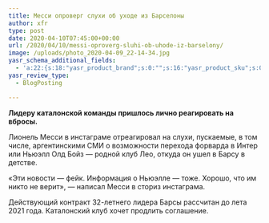 ```yaml
---
title: Месси опроверг слухи об уходе из Барселоны
author: xfr
type: post
date: 2020-04-10T07:45:00+00:00
url: /2020/04/10/messi-oproverg-sluhi-ob-uhode-iz-barselony/
image: /uploads/photo_2020-04-09_22-14-34.jpg
yasr_schema_additional_fields:
  - 'a:22:{s:18:"yasr_product_brand";s:0:"";s:16:"yasr_product_sku";s:0:"";s:37:"yasr_product_global_identifier_select";s:5:"gtin8";s:36:"yasr_product_global_identifier_value";s:0:"";s:18:"yasr_product_price";s:0:"";s:27:"yasr_product_price_currency";s:0:"";s:30:"yasr_product_price_valid_until";s:0:"";s:31:"yasr_product_price_availability";s:12:"Discontinued";s:22:"yasr_product_price_url";s:0:"";s:26:"yasr_localbusiness_address";s:0:"";s:29:"yasr_localbusiness_pricerange";s:0:"";s:28:"yasr_localbusiness_telephone";s:0:"";s:20:"yasr_recipe_cooktime";s:0:"";s:23:"yasr_recipe_description";s:0:"";s:20:"yasr_recipe_keywords";s:0:"";s:21:"yasr_recipe_nutrition";s:0:"";s:20:"yasr_recipe_preptime";s:0:"";s:26:"yasr_recipe_recipecategory";s:0:"";s:25:"yasr_recipe_recipecuisine";s:0:"";s:28:"yasr_recipe_recipeingredient";s:0:"";s:30:"yasr_recipe_recipeinstructions";s:0:"";s:17:"yasr_recipe_video";s:0:"";}'
yasr_review_type:
  - BlogPosting

---
```

**Лидеру каталонской команды пришлось лично реагировать на вбросы.**

Лионель Месси в инстаграме отреагировал на слухи, пускаемые, в том числе, аргентинскими СМИ о возможности перехода форварда в Интер или Ньюэлл Олд Бойз &#8212; родной клуб Лео, откуда он ушел в Барсу в детстве.

«Эти новости &#8212; фейк. Информация о Ньюэлле &#8212; тоже. Хорошо, что им никто не верит», &#8212; написал Месси в сториз инстаграма.

Действующий контракт 32-летнего лидера Барсы рассчитан до лета 2021 года. Каталонский клуб хочет продлить соглашение.